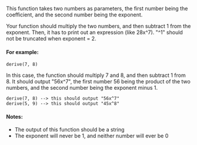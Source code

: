 This function takes two numbers as parameters, the first number being the coefficient, and the second number being the exponent.

Your function should multiply the two numbers, and then subtract 1 from the exponent. Then, it has to print out an expression (like 28x^7). "^1" should not be truncated when exponent = 2.

#### For example:
````
derive(7, 8)
````
In this case, the function should multiply 7 and 8, and then subtract 1 from 8. It should output "56x^7", the first number 56 being the product of the two numbers, and the second number being the exponent minus 1.
````
derive(7, 8) --> this should output "56x^7" 
derive(5, 9) --> this should output "45x^8" 
````
#### Notes:

* The output of this function should be a string
* The exponent will never be 1, and neither number will ever be 0